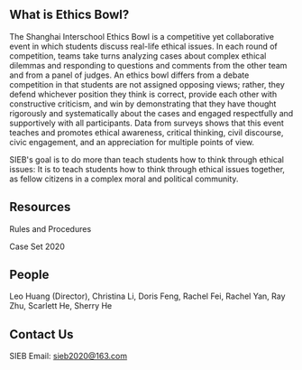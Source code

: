 ## What is Ethics Bowl?

The Shanghai Interschool Ethics Bowl is a competitive yet collaborative event in which students discuss real-life ethical issues. In each round of competition, teams take turns analyzing cases about complex ethical dilemmas and responding to questions and comments from the other team and from a panel of judges. An ethics bowl differs from a debate competition in that students are not assigned opposing views; rather, they defend whichever position they think is correct, provide each other with constructive criticism, and win by demonstrating that they have thought rigorously and systematically about the cases and engaged respectfully and supportively with all participants. Data from surveys shows that this event teaches and promotes ethical awareness, critical thinking, civil discourse, civic engagement, and an appreciation for multiple points of view.

SIEB's goal is to do more than teach students how to think through ethical issues: It is to teach students how to think through ethical issues together, as fellow citizens in a complex moral and political community.

## Resources

Rules and Procedures

Case Set 2020

## People

Leo Huang (Director), Christina Li, Doris Feng, Rachel Fei, Rachel Yan, Ray Zhu, Scarlett He, Sherry He

## Contact Us

SIEB Email: sieb2020@163.com  

